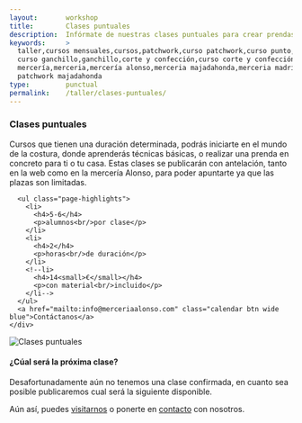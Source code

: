 ```yaml
---
layout:       workshop
title:        Clases puntuales
description:  Infórmate de nuestras clases puntuales para crear prendas, abalorios o complementos con estilo
keywords:     > 
  taller,cursos mensuales,cursos,patchwork,curso patchwork,curso punto,punto,
  curso ganchillo,ganchillo,corte y confección,curso corte y confección,
  mercería,merceria,mercería alonso,merceria majadahonda,merceria madrid,
  patchwork majadahonda
type:         punctual
permalink:    /taller/clases-puntuales/
---
```


  <section class="page-item page-item-center">
    <div class="page-item-inner">
      <h3>Clases puntuales</h3>
      <p>Cursos que tienen una duración determinada, podrás iniciarte en el mundo de la costura, donde aprenderás técnicas básicas, o realizar una prenda en concreto para ti o tu casa.
Estas clases se publicarán con antelación, tanto en la web como en la mercería Alonso, para poder apuntarte ya que las plazas son limitadas.</p>

      <ul class="page-highlights">
        <li>
          <h4>5-6</h4>
          <p>alumnos<br/>por clase</p>
        </li>
        <li>
          <h4>2</h4>
          <p>horas<br/>de duración</p>
        </li>
        <!--li>
          <h4>14<small>€</small></h4>
          <p>con material<br/>incluido</p>
        </li-->
      </ul>
      <a href="mailto:info@merceriaalonso.com" class="calendar btn wide blue">Contáctanos</a>
    </div>
  </section>

  <section class="page-item page-item-odd">
    <div class="page-item-inner">
      <div class="page-align-left page-type-image">
        <img src="/img/workshop/punctual-classes.png" class="expanded" alt="Clases puntuales" title="Clases puntuales">
      </div>
      <div class="page-align-right page-type-content">
        <h4>¿Cúal será la próxima clase?</h4>
        <p>Desafortunadamente aún no tenemos una clase confirmada, en cuanto sea posible publicaremos cual será la siguiente disponible.</p>
        <p>Aún así, puedes <a class="blue" href="/localizacion/">visitarnos</a> o ponerte en <a href="/contacto/" class="blue">contacto</a> con nosotros.</p>
      </div>
    </div>
  </section>
